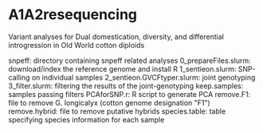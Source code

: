 # A1A2resequencing
Variant analyses for Dual domestication, diversity, and differential introgression in Old World cotton diploids 

snpeff: directory containing snpeff related analyses
0_prepareFiles.slurm: download/index the reference genome and install R
1_sentieon.slurm: SNP-calling on individual samples
2_sentieon.GVCFtyper.slurm: joint genotyping
3_filter.slurm: filtering the results of the joint-genotyping 
keep.samples: samples passing filters
PCAforSNP.r: R script to generate PCA
remove.F1: file to remove G. longicalyx (cotton genome designation "F1")
remove.hybrid: file to remove putative hybrids
species.table: table specifying species information for each sample